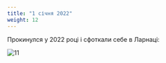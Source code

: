 ```yaml
---
title: "1 січня 2022"
weight: 12
---
```

Прокинулся у 2022 році і сфоткали себе в Ларнаці:

![11](/images/2022-01-01-1.jpg)